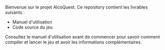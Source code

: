 Bienvenue sur le projet AlcoQuest.
Ce repository contient les livrables suivants :

- Manuel d'utilisation
- Code source du jeu

Consultez le manuel d'utilisation avant de commencer pour savoir comment compiler et lancer le jeu et avoir les informations complémentaires.
